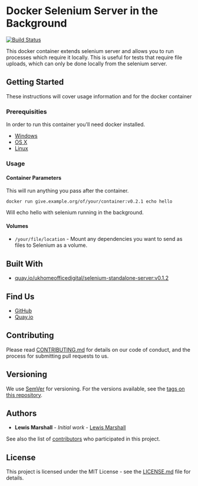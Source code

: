 # Docker Selenium Server in the Background

[![Build Status](https://travis-ci.org/UKHomeOffice/docker-selenium-local-server.svg?branch=master)](https://travis-ci.org/UKHomeOffice/docker-selenium-local-server)

This docker container extends selenium server and allows you to run 
processes which require it locally. This is useful for tests that require 
file uploads, which can only be done locally from the selenium server.

## Getting Started

These instructions will cover usage information and for the docker container 

### Prerequisities


In order to run this container you'll need docker installed.

* [Windows](https://docs.docker.com/windows/started)
* [OS X](https://docs.docker.com/mac/started/)
* [Linux](https://docs.docker.com/linux/started/)

### Usage

#### Container Parameters

This will run anything you pass after the container.

```shell
docker run give.example.org/of/your/container:v0.2.1 echo hello
```

Will echo hello with selenium running in the background.

#### Volumes

* `/your/file/location` - Mount any dependencies you want to send as files to Selenium as a volume.

## Built With

* [quay.io/ukhomeofficedigital/selenium-standalone-server:v0.1.2](https://github.com/UKHomeOffice/docker-selenium-standalone-server)

## Find Us

* [GitHub](https://github.com/UKHomeOffice/docker-selenium-local-server)
* [Quay.io](https://quay.io/UKHomeOffice/selenium-local-server)

## Contributing

Please read [CONTRIBUTING.md](CONTRIBUTING.md) for details on our code of conduct, and the process for submitting pull requests to us.

## Versioning

We use [SemVer](http://semver.org/) for versioning. For the versions available, see the 
[tags on this repository](https://github.com/UKHomeOffice/docker-selenium-local-server/tags). 

## Authors

* **Lewis Marshall** - *Initial work* - [Lewis Marshall](https://github.com/lewismarshall)

See also the list of [contributors](https://github.com/UKHomeOffice/docker-selenium-local-server/contributors) who 
participated in this project.

## License

This project is licensed under the MIT License - see the [LICENSE.md](LICENSE.md) file for details.
